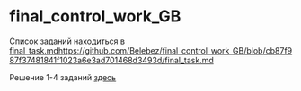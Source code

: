 # final_control_work_GB

Список заданий находиться в [final_task.md](https://github.com/Belebez/final_control_work_GB/blob/cb87f987f37481841f1023a6e3ad701468d3493d/final_task.md)https://github.com/Belebez/final_control_work_GB/blob/cb87f987f37481841f1023a6e3ad701468d3493d/final_task.md

Решение 1-4 заданий [здесь](https://github.com/Belebez/final_control_work_GB/tree/3661be3866347862670e6cdf7bbdc6610edcb279/task_1-4)
